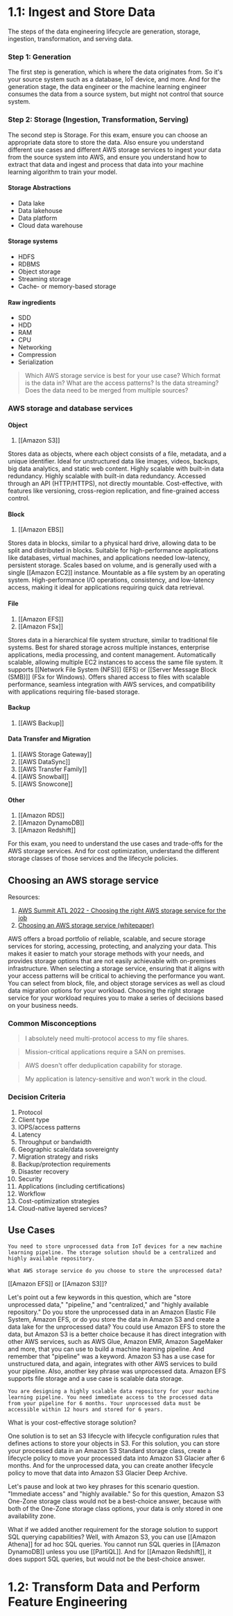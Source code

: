 
# 1.1: Ingest and Store Data

The steps of the data engineering lifecycle are generation, storage, ingestion, transformation, and serving data.
### Step 1: Generation

The first step is generation, which is where the data originates from. So it's your source system such as a database, IoT device, and more. And for the generation stage, the data engineer or the machine learning engineer consumes the data from a source system, but might not control that source system.
### Step 2: Storage (Ingestion, Transformation, Serving)

The second step is Storage. For this exam, ensure you can choose an appropriate data store to store the data. Also ensure you understand different use cases and different AWS storage services to ingest your data from the source system into AWS, and ensure you understand how to extract that data and ingest and process that data into your machine learning algorithm to train your model.
#### Storage Abstractions
* Data lake
* Data lakehouse
* Data platform
* Cloud data warehouse
#### Storage systems
* HDFS
* RDBMS
* Object storage
* Streaming storage
* Cache- or memory-based storage
#### Raw ingredients
* SDD
* HDD
* RAM
* CPU
* Networking
* Compression
* Serialization

>Which AWS storage service is best for your use case? Which format is the data in? What are the access patterns? Is the data streaming? Does the data need to be merged from multiple sources?
### AWS storage and database services

#### Object
1. [[Amazon S3]]

Stores data as objects, where each object consists of a file, metadata, and a unique identifier. Ideal for unstructured data like images, videos, backups, big data analytics, and static web content. Highly scalable with built-in data redundancy. Highly scalable with built-in data redundancy. Accessed through an API (HTTP/HTTPS), not directly mountable. Cost-effective, with features like versioning, cross-region replication, and fine-grained access control.
#### Block
1. [[Amazon EBS]]

Stores data in blocks, similar to a physical hard drive, allowing data to be split and distributed in blocks. Suitable for high-performance applications like databases, virtual machines, and applications needed low-latency, persistent storage. Scales based on volume, and is generally used with a single [[Amazon EC2]] instance. Mountable as a file system by an operating system. High-performance I/O operations, consistency, and low-latency access, making it ideal for applications requiring quick data retrieval.
#### File
1. [[Amazon EFS]]
2. [[Amazon FSx]]

Stores data in a hierarchical file system structure, similar to traditional file systems. Best for shared storage across multiple instances, enterprise applications, media processing, and content management. Automatically scalable, allowing multiple EC2 instances to access the same file system. It supports [[Network File System (NFS)]] (EFS) or [[Server Message Block (SMB)]] (FSx for Windows). Offers shared access to files with scalable performance, seamless integration with AWS services, and compatibility with applications requiring file-based storage.
#### Backup
1. [[AWS Backup]]
#### Data Transfer and Migration
1. [[AWS Storage Gateway]]
2. [[AWS DataSync]]
3. [[AWS Transfer Family]]
4. [[AWS Snowball]]
5. [[AWS Snowcone]]
#### Other
1. [[Amazon RDS]]
2. [[Amazon DynamoDB]]
3. [[Amazon Redshift]]

For this exam, you need to understand the use cases and trade-offs for the AWS storage services. And for cost optimization, understand the different storage classes of those services and the lifecycle policies.
## Choosing an AWS storage service

Resources:
1. [AWS Summit ATL 2022 - Choosing the right AWS storage service for the job](https://www.youtube.com/watch?v=A14EbSrZeFM&t=16s)
2. [Choosing an AWS storage service (whitepaper)](https://docs.aws.amazon.com/decision-guides/latest/storage-on-aws-how-to-choose/choosing-aws-storage-service.html) 

AWS offers a broad portfolio of reliable, scalable, and secure storage services for storing, accessing, protecting, and analyzing your data. This makes it easier to match your storage methods with your needs, and provides storage options that are not easily achievable with on-premises infrastructure. When selecting a storage service, ensuring that it aligns with your access patterns will be critical to achieving the performance you want. You can select from block, file, and object storage services as well as cloud data migration options for your workload. Choosing the right storage service for your workload requires you to make a series of decisions based on your business needs.

### Common Misconceptions

>I absolutely need multi-protocol access to my file shares.

> Mission-critical applications require a SAN on premises.

> AWS doesn't offer deduplication capability for storage.

> My application is latency-sensitive and won't work in the cloud.

### Decision Criteria
1. Protocol
2. Client type
3. IOPS/access patterns
4. Latency
5. Throughput or bandwidth
6. Geographic scale/data sovereignty
7. Migration strategy and risks
8. Backup/protection requirements
9. Disaster recovery
10. Security
11. Applications (including certifications)
12. Workflow
13. Cost-optimization strategies
14. Cloud-native layered services?

## Use Cases

```
You need to store unprocessed data from IoT devices for a new machine learning pipeline. The storage solution should be a centralized and highly available repository.

What AWS storage service do you choose to store the unprocessed data?
```

[[Amazon EFS]] or [[Amazon S3]]?

Let's point out a few keywords in this question, which are "store unprocessed data," "pipeline," and "centralized," and "highly available repository." Do you store the unprocessed data in an Amazon Elastic File System, Amazon EFS, or do you store the data in Amazon S3 and create a data lake for the unprocessed data? You could use Amazon EFS to store the data, but Amazon S3 is a better choice because it has direct integration with other AWS services, such as AWS Glue, Amazon EMR, Amazon SageMaker and more, that you can use to build a machine learning pipeline. And remember that "pipeline" was a keyword. Amazon S3 has a use case for unstructured data, and again, integrates with other AWS services to build your pipeline. Also, another key phrase was unprocessed data. Amazon EFS supports file storage and a use case is scalable data storage.

```
You are designing a highly scalable data repository for your machine learning pipeline. You need immediate access to the processed data from your pipeline for 6 months. Your unprocessed data must be accessible within 12 hours and stored for 6 years.
```

What is your cost-effective storage solution?

One solution is to set an S3 lifecycle with lifecycle configuration rules that defines actions to store your objects in S3. For this solution, you can store your processed data in an Amazon S3 Standard storage class, create a lifecycle policy to move your processed data into Amazon S3 Glacier after 6 months. And for the unprocessed data, you can create another lifecycle policy to move that data into Amazon S3 Glacier Deep Archive.

Let's pause and look at two key phrases for this scenario question. "Immediate access" and "highly available." So for this question, Amazon S3 One-Zone storage class would not be a best-choice answer, because with both of the One-Zone storage class options, your data is only stored in one availability zone.

What if we added another requirement for the storage solution to support SQL querying capabilities? Well, with Amazon S3, you can use [[Amazon Athena]] for ad hoc SQL queries. You cannot run SQL queries in [[Amazon DynamoDB]] unless you use [[PartiQL]]. And for [[Amazon Redshift]], it does support SQL queries, but would not be the best-choice answer.

# 1.2: Transform Data and Perform Feature Engineering